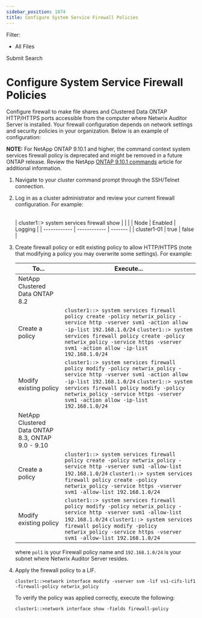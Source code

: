 ```yaml
---
sidebar_position: 1874
title: Configure System Service Firewall Policies
---
```


Filter: 

* All Files

Submit Search

# Configure System Service Firewall Policies

Configure firewall to make file shares and Clustered Data ONTAP HTTP/HTTPS ports accessible from the computer where Netwrix Auditor Server is installed. Your firewall configuration depends on network settings and security policies in your organization. Below is an example of configuration:

**NOTE:** For NetApp ONTAP 9.10.1 and higher, the command context system services firewall policy is deprecated and might be removed in a future ONTAP release. Review the NetApp [ONTAP 9.10.1 commands](https://docs.netapp.com/us-en/ontap-cli-9101/ "ONTAP 9.10.1 commands") article for additional information.

1. Navigate to your cluster command prompt through the SSH/Telnet connection.
2. Log in as a cluster administrator and review your current firewall configuration. For example:

   |  |
   | --- |

   | cluster1::> system services firewall show | | |
   | Node | Enabled | Logging |
   | ------------ | ------------ | ------- |
   | cluster1-01 | true | false |
3. Create firewall policy or edit existing policy to allow HTTP/HTTPS (note that modifying a policy you may overwrite some settings). For example:

   | To... | Execute... |
   | --- | --- |
   | NetApp Clustered Data ONTAP 8.2 | |
   | Create a policy | `cluster1::> system services firewall policy create -policy netwrix_policy -service http -vserver svm1 -action allow -ip-list 192.168.1.0/24`  `cluster1::> system services firewall policy create -policy netwrix_policy -service https -vserver svm1 -action allow -ip-list 192.168.1.0/24` |
   | Modify existing policy | `cluster1::> system services firewall policy modify -policy netwrix_policy -service http -vserver svm1 -action allow -ip-list 192.168.1.0/24`  `cluster1::> system services firewall policy modify -policy netwrix_policy -service https -vserver svm1 -action allow -ip-list 192.168.1.0/24` |
   | NetApp Clustered Data ONTAP 8.3, ONTAP 9.0 - 9.10 | |
   | Create a policy | `cluster1::> system services firewall policy create -policy netwrix_policy -service http -vserver svm1 -allow-list 192.168.1.0/24`  `cluster1::> system services firewall policy create -policy netwrix_policy -service https -vserver svm1 -allow-list 192.168.1.0/24` |
   | Modify existing policy | `cluster1::> system services firewall policy modify -policy netwrix_policy -service http -vserver svm1 -allow-list 192.168.1.0/24`  `cluster1::> system services firewall policy modify -policy netwrix_policy -service https -vserver svm1 -allow-list 192.168.1.0/24` |

   where `pol1` is your Firewall policy name and `192.168.1.0/24` is your subnet where Netwrix Auditor Server resides.
4. Apply the firewall policy to a LIF.

   `cluster1::>network interface modify -vserver svm -lif vs1-cifs-lif1 -firewall-policy netwrix_policy`

   To verify the policy was applied correctly, execute the following:

   `cluster1::>network interface show -fields firewall-policy`